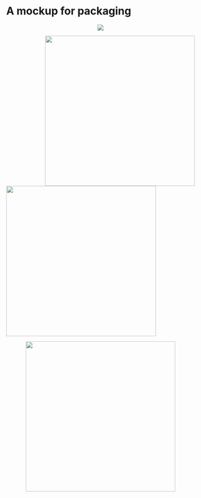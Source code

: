 # A mockup for packaging

<p align="center">
    <img src="https://github.com/MustafaBiyikli/SMAQ/blob/master/Resources/BoxMockupGITHUB.png""/>
</p>

<p>
    <img src="https://github.com/MustafaBiyikli/SMAQ/blob/master/Resources/BoxMockupbackside.png"width=400" align="right"/>
</p>

<p align="left">
    <img src="https://github.com/MustafaBiyikli/SMAQ/blob/master/Resources/BoxMockup.png"width=400"/>
</p>

<p align="center">
    <img src="https://github.com/MustafaBiyikli/SMAQ/blob/master/Resources/BoxMockupSide.png"width=400"/>
</p>
